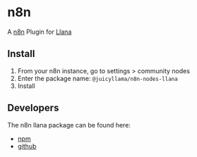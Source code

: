 # n8n

A [n8n](https://n8n.io) Plugin for [Llana](https://llana.io)

## Install

1. From your n8n instance, go to settings > community nodes
2. Enter the package name: `@juicyllama/n8n-nodes-llana`
3. Install

## Developers

The n8n llana package can be found here: 

- [npm](https://www.npmjs.com/package/@juicyllama/n8n-nodes-llana)
- [github](https://github.com/juicyllama/llana-plugins/tree/main/n8n)